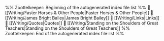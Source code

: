 %% Zoottelkeeper: Beginning of the autogenerated index file list  %%
📄 [[Writing/Faster Horses & Other People|Faster Horses & Other People]]
📄 [[Writing/James Bright Bailey|James Bright Bailey]]
📄 [[Writing/Links|Links]]
📄 [[Writing/Quotes|Quotes]]
📄 [[Writing/Standing on the Shoulders of Great Teachers|Standing on the Shoulders of Great Teachers]]
%% Zoottelkeeper: End of the autogenerated index file list  %%
